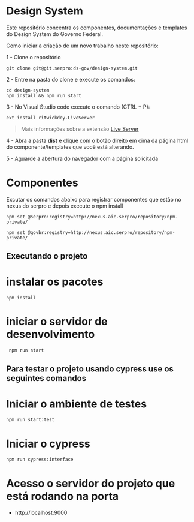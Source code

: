 # Design System

Este repositório concentra os componentes, documentações e templates do Design System do Governo Federal.

Como iniciar a criação de um novo trabalho neste repositório:

1 - Clone o repositório

```
git clone git@git.serpro:ds-gov/design-system.git
```


2 - Entre na pasta do clone e execute os comandos:

```
cd design-system
npm install && npm run start
```

3 - No Visual Studio code execute o comando (CTRL + P):

```
ext install ritwickdey.LiveServer
```

> Mais informações sobre a extensão [Live Server](https://marketplace.visualstudio.com/items?itemName=ritwickdey.LiveServer)


4 - Abra a pasta **dist** e clique com o botão direito em cima da página html do componente/templates que você está alterando.
<br />

5 - Aguarde a abertura do navegador com a página solicitada


# Componentes

Excutar os comandos abaixo para registrar componentes que estão no nexus do serpro e depois execute o npm install

```
npm set @serpro:registry=http://nexus.aic.serpro/repository/npm-private/
```

```
npm set @govbr:registry=http://nexus.aic.serpro/repository/npm-private/
```

## Executando o projeto 

# instalar os pacotes
``` npm install ```

# iniciar o servidor de desenvolvimento
``` npm run start```

## Para testar o projeto usando cypress use os seguintes comandos

# Iniciar o ambiente de testes
``` npm run start:test ```

# Iniciar o cypress
``` npm run cypress:interface ```

# Acesso o servidor do projeto que está rodando na porta 

- http://localhost:9000
